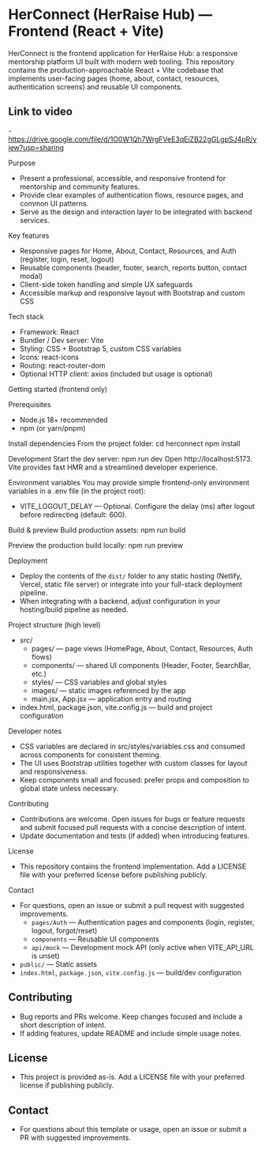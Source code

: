 # HerConnect (HerRaise Hub) — Frontend (React + Vite)

HerConnect is the frontend application for HerRaise Hub: a responsive mentorship platform UI built with modern web tooling. This repository contains the production-approachable React + Vite codebase that implements user-facing pages (home, about, contact, resources, authentication screens) and reusable UI components.

## Link to video
-https://drive.google.com/file/d/1O0W1Qh7WrgFVeE3qEiZB22gGLgpSJ4pR/view?usp=sharing

Purpose
- Present a professional, accessible, and responsive frontend for mentorship and community features.
- Provide clear examples of authentication flows, resource pages, and common UI patterns.
- Serve as the design and interaction layer to be integrated with backend services.

Key features
- Responsive pages for Home, About, Contact, Resources, and Auth (register, login, reset, logout)
- Reusable components (header, footer, search, reports button, contact modal)
- Client-side token handling and simple UX safeguards
- Accessible markup and responsive layout with Bootstrap and custom CSS

Tech stack
- Framework: React
- Bundler / Dev server: Vite
- Styling: CSS + Bootstrap 5, custom CSS variables
- Icons: react-icons
- Routing: react-router-dom
- Optional HTTP client: axios (included but usage is optional)

Getting started (frontend only)

Prerequisites
- Node.js 18+ recommended
- npm (or yarn/pnpm)

Install dependencies
From the project folder:
  cd herconnect
  npm install

Development
Start the dev server:
  npm run dev
Open http://localhost:5173. Vite provides fast HMR and a streamlined developer experience.

Environment variables
You may provide simple frontend-only environment variables in a .env file (in the project root):
- VITE_LOGOUT_DELAY — Optional. Configure the delay (ms) after logout before redirecting (default: 600).

Build & preview
Build production assets:
  npm run build

Preview the production build locally:
  npm run preview

Deployment
- Deploy the contents of the `dist/` folder to any static hosting (Netlify, Vercel, static file server) or integrate into your full-stack deployment pipeline.
- When integrating with a backend, adjust configuration in your hosting/build pipeline as needed.

Project structure (high level)
- src/
  - pages/ — page views (HomePage, About, Contact, Resources, Auth flows)
  - components/ — shared UI components (Header, Footer, SearchBar, etc.)
  - styles/ — CSS variables and global styles
  - images/ — static images referenced by the app
  - main.jsx, App.jsx — application entry and routing
- index.html, package.json, vite.config.js — build and project configuration



Developer notes
- CSS variables are declared in src/styles/variables.css and consumed across components for consistent theming.
- The UI uses Bootstrap utilities together with custom classes for layout and responsiveness.
- Keep components small and focused: prefer props and composition to global state unless necessary.

Contributing
- Contributions are welcome. Open issues for bugs or feature requests and submit focused pull requests with a concise description of intent.
- Update documentation and tests (if added) when introducing features.

License
- This repository contains the frontend implementation. Add a LICENSE file with your preferred license before publishing publicly.

Contact
- For questions, open an issue or submit a pull request with suggested improvements.
  - `pages/Auth` — Authentication pages and components (login, register, logout, forgot/reset)
  - `components` — Reusable UI components
  - `api/mock` — Development mock API (only active when VITE_API_URL is unset)
- `public/` — Static assets
- `index.html`, `package.json`, `vite.config.js` — build/dev configuration

## Contributing
- Bug reports and PRs welcome. Keep changes focused and include a short description of intent.
- If adding features, update README and include simple usage notes.

## License
- This project is provided as-is. Add a LICENSE file with your preferred license if publishing publicly.

## Contact
- For questions about this template or usage, open an issue or submit a PR with suggested improvements.



